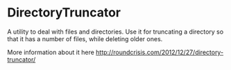 DirectoryTruncator
==================

A utility to deal with files and directories. Use it for truncating a directory so that it has a number of files, while deleting older ones. 

More information about it here http://roundcrisis.com/2012/12/27/directory-truncator/
